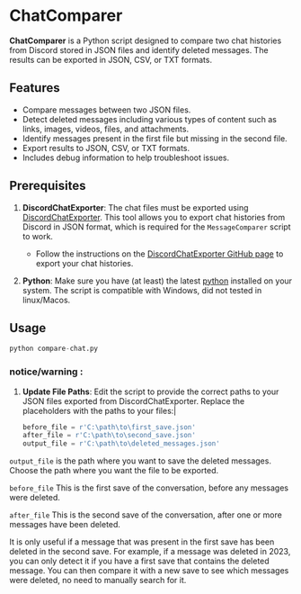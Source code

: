 # ChatComparer

**ChatComparer** is a Python script designed to compare two chat histories from Discord stored in JSON files and identify deleted messages. The results can be exported in JSON, CSV, or TXT formats.

## Features

- Compare messages between two JSON files.
- Detect deleted messages including various types of content such as links, images, videos, files, and attachments.
- Identify messages present in the first file but missing in the second file.
- Export results to JSON, CSV, or TXT formats.
- Includes debug information to help troubleshoot issues.

## Prerequisites

1. **DiscordChatExporter**:
   The chat files must be exported using [DiscordChatExporter](https://github.com/Tyrrrz/DiscordChatExporter). This tool allows you to export chat histories from Discord in JSON format, which is required for the `MessageComparer` script to work.

   - Follow the instructions on the [DiscordChatExporter GitHub page](https://github.com/Tyrrrz/DiscordChatExporter) to export your chat histories.

2. **Python**:
   Make sure you have (at least) the latest [python](https://www.python.org/downloads/) installed on your system. The script is compatible with Windows, did not tested in linux/Macos.

## Usage
```python
python compare-chat.py 
```

### notice/warning : 
1. **Update File Paths**:
   Edit the script to provide the correct paths to your JSON files exported from DiscordChatExporter. Replace the placeholders with the paths to your files:|

   ```python
   before_file = r'C:\path\to\first_save.json'
   after_file = r'C:\path\to\second_save.json'
   output_file = r'C:\path\to\deleted_messages.json'

 ``output_file`` is the path where you want to save the deleted messages. Choose the path where you want the file to be exported.

 ``before_file`` This is the first save of the conversation, before any messages were deleted.

 ``after_file`` This is the second save of the conversation, after one or more messages have been deleted. 

It is only useful if a message that was present in the first save has been deleted in the second save. 
For example, if a message was deleted in 2023, you can only detect it if you have a first save that contains the deleted message. 
You can then compare it with a new save to see which messages were deleted, no need to manually search for it.

